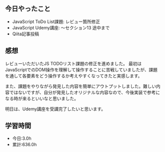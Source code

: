 ## 今日やったこと
- JavaScript ToDo List課題: レビュー箇所修正
- JavaScript Udemy講座: 〜セクション13 途中まで
- Qiita記事投稿

## 感想
レビューいただいたJS TODOリスト課題の修正を進めました。
最初はJavaScriptでのDOM操作を理解して操作することに苦戦していましたが、課題を通して各要素をどう操作するか考えやすくなってきたと実感します。

また、課題をやりながら発見した内容を簡単にアウトプットしました。難しい内容ではないですが、自分が発見したオリジナルな内容なので、今後実装で参考になる時が来るといいなと思いました。

明日は、Udemy講座を受講完了したいと思います。

## 学習時間
- 今日:3.0h
- 累計:636.0h
